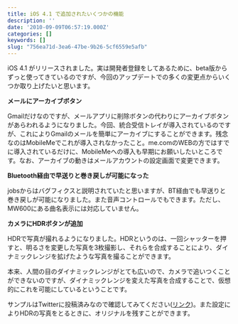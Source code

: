 ```yaml
---
title: iOS 4.1 で追加されたいくつかの機能
description: ''
date: '2010-09-09T06:57:19.000Z'
categories: []
keywords: []
slug: "756ea71d-3ea6-47be-9b26-5cf6559e5afb"
---
```

iOS 4.1 がリリースされました。実は開発者登録をしてあるために、beta版からずっと使ってきているのですが、今回のアップデートでの多くの変更点からいくつか取り上げたいと思います。

**メールにアーカイブボタン**

Gmailだけなのですが、メールアプリに削除ボタンの代わりにアーカイブボタンがあらわれるようになりました。今回、統合受信トレイが導入されているのですが、これによりGmailのメールを簡単にアーカイブにすることができます。残念なのはMobileMeでこれが導入されなかったこと。me.comのWEBの方ではすでに導入されているだけに、MobileMeへの導入も早期にお願いしたいところです。なお、アーカイブの動きはメールアカウントの設定画面で変更できます。

**Bluetooth経由で早送りと巻き戻しが可能になった**

jobsからはバグフィクスと説明されていたと思いますが、BT経由でも早送りと巻き戻しが可能になりました。また音声コントロールでもできます。ただし、MW600にある曲名表示には対応していません。

**カメラにHDRボタンが追加**

HDRで写真が撮れるようになりました。HDRというのは、一回シャッターを押すと、明るさを変更した写真を3枚撮影し、それらを合成することにより、ダイナミックレンジを拡げたような写真を撮ることができます。

本来、人間の目のダイナミックレンジがとても広いので、カメラで追いつくことができないのですが、ダイナミックレンジを変えた写真を合成することで、仮想的にこれを可能にしているということです。

サンプルはTwitterに投稿済みなので確認してみてください([リンク](http://twitter.com/hiro/status/22769908270))。また設定によりHDRの写真をとるときに、オリジナルを残すことができます。